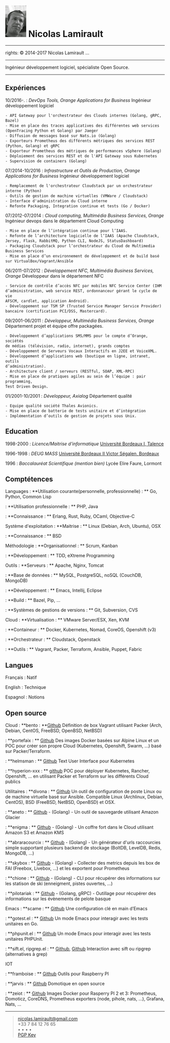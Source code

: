 ![](me.jpg) Nicolas Lamirault
===========================================
---
rights: © 2014-2017 Nicolas Lamirault
...

----

Ingénieur développement logiciel, spécialiste Open Source.

----


Expériences
--------------

10/2016-.
:   *DevOps Tools, Orange Applications for Business*
    Ingénieur développement logiciel

    - API Gateway pour l'orchestrateur des Clouds internes (Golang, gRPC, Bazel)
    - Mise en place des traces applicatives des différentes web services (OpenTracing Python et Golang) par Jaeger
    - Diffusion de messages basé sur Nats.io (Golang)
    - Exporteurs Prometheus des différents métriques des services REST (Python, Golang) et gRPC
    - Exporteur Prometheus des métriques de performances vSphere (Golang)
    - Déploiement des services REST et de l'API Gateway sous Kubernetes
    - Supervision de containers (Golang)

07/2014-10/2016
:	*Infrastructure et Outils de Production, Orange Applications for Business*
    Ingénieur développement logiciel

    - Remplacement de l'orchestrateur Cloudstack par un orchestrateur interne (Python)
    - Outils de gestion de machine virtuelles (VMWare / Cloudstack)
    - Interface d'administration du Cloud interne
    - Refonte Packaging, Integration continue et tests (Go / Docker)

07/2012-07/2014
:	*Cloud computing, Multimédia Business Services, Orange*
    Ingénieur devops dans le département Cloud Computing

    - Mise en place de l’intégration continue pour l’IAAS.
    - Refonte de l’architecture logicielle de l’IAAS (Apache Cloudstack, Jersey, Flask, RabbitMQ, Python CLI, NodeJS, StatusDashboard)
    - Packaging Cloudstack pour l’orchestrateur du Cloud de Multimedia Business Services
    - Mise en place d’un environnement de développement et de build basé sur VirtualBox/Vagrant/Ansible

06/2011-07/2012
:   *Développement NFC, Multimédia Business Services, Orange*
    Développeur dans le département NFC

    - Service de contrôle d’accès NFC par mobiles NFC Service Center (IHM
    d’administration, web service REST, ordonnanceur gérant le cycle de vie
    AFSCM, cardlet, application Android).
    - Développement sur TSM SP (Trusted Service Manager Service Provider)
    bancaire (certification PCI/DSS, Mastercard).

09/2001-06/2011
:   *Développeur, Multimédia Business Services, Orange*
    Département projet et équipe offre packagées.

    - Développement d’applications SMS/MMS pour le compte d’Orange, sociétés
    de médias (télévision, radio, internet), grands comptes
    - Développement de Serveurs Vocaux Interactifs en J2EE et VoiceXML.
    - Développement d’applications web (boutique en ligne, intranet, outils
    d’administration).
    - Architecture client / serveurs (RESTful, SOAP, XML-RPC)
    - Mise en place de pratiques agiles au sein de l’équipe : pair programming,
    Test Driven Design.

01/2001-10/2001
:   *Développeur, Axialog*
    Département qualité

    - Equipe qualité société Thales Avionics.
    - Mise en place de batterie de tests unitaire et d’intégration
    - Implémentation d’outils de gestion de projets sous Unix.


Education
-------------

1998-2000
:	*Licence/Maitrise d’informatique*
	[Université Bordeaux I, Talence](http://www.u-bordeaux1.fr)

1996-1998
: 	*DEUG MASS*
	[Université Bordeaux II Victor Ségalen, Bordeaux](http://www.univ-bordeauxsegalen.fr/)

1996
: 	*Baccalauréat Scientifique (mention bien)*
    Lycée Elire Faure, Lormont

Comptétences
---------------

Languages
:   **Utilisation courante(personnelle, professionnelle) : **
    Go, Python, Common Lisp

:   **Utilisation professionnelle : **
    PHP, Java

:   **Connaissance : **
    Erlang, Rust, Ruby, OCaml, Objective-C

Système d'exploitation
:   **Maitrise : **
    Linux (Debian, Arch, Ubuntu), OSX

:   **Connaissance : **
    BSD

Méthodologie
:   **Organisationnel : **
    Scrum, Kanban

:   **Développement : **
    TDD, eXtreme Programming

Outils
:   **Serveurs : **
    Apache, Nginx, Tomcat

:   **Base de données : **
    MySQL, PostgreSQL, noSQL (CouchDB, MongoDB)

:   **Développement : **
    Emacs, Intellij, Eclipse

:   **Build : **
    Bazel, Pip, ...

:   **Systèmes de gestions de versions : **
    Git, Subversion, CVS

Cloud
:   **Virtualisation : **
    VMware Server/ESX, Xen, KVM

:   **Containeur : **
    Docker, Kubernetes, Nomad, CoreOS, Openshift (v3)

:   **Orchestrateur : **
    Cloudstack, Openstack

:   **Outils : **
    Vagrant, Packer, Terraform, Ansible, Puppet, Fabric

Langues
---------

Français
:	Natif

English
:	Technique

Espagnol
:	Notions

Open source
----------------

Cloud
:   **bento : **[Github](https://github.com/nlamirault/bento)
    Définition de box Vagrant utilisant Packer (Arch, Debian, CentOS, FreeBSD,
    OpenBSD, NetBSD)

:   **portefaix : ** [Github](https://github.com/portefaix)
    Des images Docker basées sur Alpine Linux et un POC pour créer son propre Cloud
    (Kubernetes, Openshift, Swarm, ...) basé sur Packer/Terraform.

:   **helmsman : ** [Github](https://github.com/nlamirault/helmsman)
    Text User Interface pour Kubernetes

:   **hyperion-xxx : ** [github](https://github.com/portefaix)
    POC pour déployer Kubernetes, Rancher, Openshift, ... en utilisant Packer et
    Terraform sur les différents Cloud publics

Utilitaires
:   **divona : ** [Github](https://github.com/nlamirault/divona)
    Un outil de configuration de poste Linux ou de machine virtuelle basé sur Ansible.
    Compatible Linux (Archlinux, Debian, CentOS), BSD (FreeBSD, NetBSD, OpenBSD) et OSX.

:   **aneto : ** [Github](https://github.com/nlamirault/aneto) - (Golang) -
    Un outil de sauvegarde utilisant Amazon Glacier

:   **enigma : ** [Github](https://github.com/nlamirault/enigma) - (Golang) -
    Un coffre fort dans le Cloud utilisant Amazon S3 et Amazon KMS

:   **abraracourcix : ** [Github](https://github.com/nlamirault/abraracourcix) - (Golang) -
    Un générateur d'urls raccourcies simple supportant plusieurs backend de stockage
    (BoltDB, LevelDB, Redis, MongoDB, ...)

:   **skybox : ** [Github](https://github.com/nlamirault/skybox) - (Golang) -
    Collecter des metrics depuis les box de FAI (Freebox, Livebox, ...) et
    les exportent pour Prometheus

:   **chione : ** [Github](https://github.com/nlamirault/chione) - (Golang) -
    CLI pour récupérer des informations sur les statison de ski (enneigment, pistes ouvertes, ...)

:   **pilotariak : ** [Github](https://github.com/pilotariak) - (Golang, gRPC) -
    Outillage pour récupérer des informations sur les évènements de pelote basque

Emacs
:   **scame : ** [Github](https://github.com/nlamirault/scame)
    Une configuration clé en main d’Emacs

:   **gotest.el : ** [Github](https://github.com/nlamirault/gotest.el)
    Un mode Emacs pour interagir avec les tests unitaires en Go.

:   **phpunit.el : ** [Github](https://github.com/nlamirault/phpunit.el)
    Un mode Emacs pour interagir avec les tests unitaires PHPUnit.

:   **sift.el, ripgrep.el : ** [Github](https://github.com/nlamirault/sift.el), [Github](https://github.com/nlamirault/ripgrep.el)
    Interaction avec sift ou ripgrep (alternatives à grep)


IOT

:   **framboise : ** [Github](https://github.com/nlamirault/framboise)
    Outils pour Raspberry PI

:   **jarvis : ** [Github](https://github.com/zeiot/jarvis)
    Domotique en open source

:   **zeiot : ** [Github](https://github.com/zeiot)
    Images Docker pour Rasperry PI 2 et 3: Prometheus, Domoticz, CoreDNS, Prometheus exporters (node, pihole, nats, ...), Grafana, Nats, ...

------
> <nicolas.lamirault@gmail.com> <br /> +33 7 84 12 76 65 <br />
> <a href="https://github.com/nlamirault" alt="Github"><i class="fa fa-github"></i></a> •
> <a href="https://twitter.com/nlamirault" alt="Twitter"><i class="fa fa-twitter"></i> </a> •
> <a href="https://plus.google.com/+nicolaslamirault" alt="Google Plus"><i class="fa fa-google-plus"></i> </a>  •
> <a href="https://www.linkedin.com/in/nicolaslamirault" alt="Linkedin"><i class="fa fa-linkedin"></i> </a> •
> <a href="https://www.facebook.com/nicolas.lamirault" alt="Facebook"><i class="fa fa-facebook"></i> </a> <br />
> <a href="http://pgp.mit.edu/pks/lookup?op=get&search=0x5F99269A6FCA437C"> PGP Key </a>
